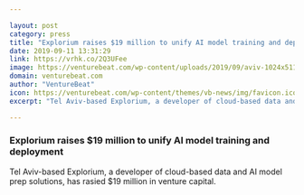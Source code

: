 ```yaml
---

layout: post
category: press
title: "Explorium raises $19 million to unify AI model training and deployment"
date: 2019-09-11 13:31:29
link: https://vrhk.co/2Q3UFee
image: https://venturebeat.com/wp-content/uploads/2019/09/aviv-1024x511.png?w=1200&strip=all
domain: venturebeat.com
author: "VentureBeat"
icon: https://venturebeat.com/wp-content/themes/vb-news/img/favicon.ico
excerpt: "Tel Aviv-based Explorium, a developer of cloud-based data and AI model prep solutions, has rasied $19 million in venture capital."

---
```


### Explorium raises $19 million to unify AI model training and deployment

Tel Aviv-based Explorium, a developer of cloud-based data and AI model prep solutions, has rasied $19 million in venture capital.